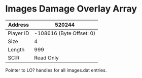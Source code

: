 
#  Images Damage Overlay Array
Address   | 520244
----------|-------------
Player ID | -108616 (Byte Offset: 0)
Size 	  | 4
Length 	  | 999
SC:R      | Read Only

Pointer to LO? handles for all images.dat entries.
